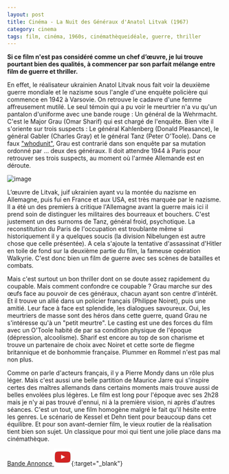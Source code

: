 ```yaml
---
layout: post
title: Cinéma - La Nuit des Généraux d'Anatol Litvak (1967)
category: cinema
tags: film, cinéma, 1960s, cinémathèqueidéale, guerre, thriller
---
```


**Si ce film n'est pas considéré comme un chef d’œuvre, je lui trouve pourtant bien des qualités, à commencer par son parfait mélange entre film de guerre et thriller.**

En effet, le réalisateur ukrainien Anatol Litvak nous fait voir la deuxième guerre mondiale et le nazisme sous l'angle d'une enquête policière qui commence en 1942 à Varsovie. On retrouve le cadavre d'une femme affreusement mutilé. Le seul témoin qui a pu voir le meurtrier n'a vu qu'un pantalon d'uniforme avec une bande rouge : Un général de la Wehrmacht. C'est le Major Grau (Omar Sharif) qui est chargé de l'enquête. Bien vite il s'oriente sur trois suspects : Le général Kahlenberg (Donald Pleasance), le général Gabler (Charles Gray) et le général Tanz (Peter O'Toole). Dans ce faux ["whodunit"](https://fr.wikipedia.org/wiki/Whodunit), Grau est contrarié dans son enquête par sa mutation ordonné par ... deux des généraux. Il doit attendre 1944 à Paris pour retrouver ses trois suspects, au moment où l'armée Allemande est en déroute. 

![image](https://filedn.eu/llqi9IBxlYouGRXYG2xlROb/img/2021/nuitgeneraux.jpg)

L’œuvre de Litvak, juif ukrainien ayant vu la montée du nazisme en Allemagne, puis fui en France et aux USA, est très marquée par le nazisme. Il a été un des premiers à critique l'Allemagne avant la guerre mais ici il prend soin de distinguer les militaires des bourreaux et bouchers. C'est justement un des surnoms de Tanz, général froid, psychotique. La reconstitution du Paris de l'occupation est troublante même si historiquement il y a quelques soucis (la division Nibelungen est autre chose que celle présentée). A cela s'ajoute la tentative d'assassinat d'Hitler en toile de fond sur la deuxième partie du film, la fameuse opération Walkyrie. C'est donc bien un film de guerre avec ses scènes de batailles et combats. 

Mais c'est surtout un bon thriller dont on se doute assez rapidement du coupable. Mais comment confondre ce coupable ? Grau marche sur des œufs face au pouvoir de ces généraux, chacun ayant son centre d'intérêt. Et il trouve un allié dans un policier français (Philippe Noiret), puis une amitié. Leur face à face est splendide, les dialogues savoureux. Oui, les meurtriers de masse sont des héros dans cette guerre, quand Grau ne s'intéresse qu'à un "petit meurtre". Le casting est une des forces du film avec un O'Toole habité de par sa condition physique de l'époque (dépression, alcoolisme). Sharif est encore au top de son charisme et trouve un partenaire de choix avec Noiret et cette sorte de flegme britannique et de bonhommie française. Plummer en Rommel n'est pas mal non plus. 

Comme on parle d'acteurs français, il y a Pierre Mondy dans un rôle plus léger. Mais c'est aussi une belle partition de Maurice Jarre qui s'inspire certes des maîtres allemands dans certains moments mais trouve aussi de belles envolées plus légères. Le film est long pour l'époque avec ses 2h28 mais je n'y ai pas trouvé d'ennui, ni à la première vision, ni après d'autres séances. C'est un tout, une film homogène malgré le fait qu'il hésite entre les genres. Le scénario de Kessel et Dehn tient pour beaucoup dans cet équilibre. Et pour son avant-dernier film, le vieux routier de la réalisation tient bien son sujet. Un classique pour moi qui tient une jolie place dans ma cinémathèque. 

[Bande Annonce ![video](/images/youtube.png)](https://www.youtube.com/watch?v=h-8rJJ4uYlA){:target="_blank"}
